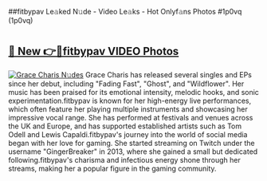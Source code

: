 ##fitbypav Le𝚊ked N𝚞de - Video Le𝚊ks - Hot Onlyf𝚊ns Photos #1p0vq (1p0vq)

# <h2><a href="https://mediaupload.pro?title=fitbypav&ref=9FEB">🔗 New 👉🔴fitbypav VIDEO Photos</a></h2>

[![Grace Charis N𝚞des](https://i.imgur.com/rIISA9y.gif)](https://mediaupload.pro?title=fitbypav&ref=9FEB)
Grace Charis has released several singles and EPs since her debut, including "Fading Fast", "Ghost", and "Wildflower". Her music has been praised for its emotional intensity, melodic hooks, and sonic experimentation.fitbypav is known for her high-energy live performances, which often feature her playing multiple instruments and showcasing her impressive vocal range. She has performed at festivals and venues across the UK and Europe, and has supported established artists such as Tom Odell and Lewis Capaldi.fitbypav's journey into the world of social media began with her love for gaming. She started streaming on Twitch under the username "GingerBreaker" in 2013, where she gained a small but dedicated following.fitbypav's charisma and infectious energy shone through her streams, making her a popular figure in the gaming community.